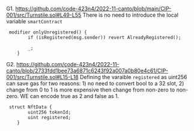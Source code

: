 G1. https://github.com/code-423n4/2022-11-canto/blob/main/CIP-001/src/Turnstile.sol#L49-L55
There is no need to introduce the local variable ``smartContract``
``` 
 modifier onlyUnregistered() {
        if (isRegistered(msg.sender)) revert AlreadyRegistered();

        _;
    }
```

G2. https://github.com/code-423n4/2022-11-canto/blob/2733fdd1bee73a6871c6243f92a007a0b80e4c61/CIP-001/src/Turnstile.sol#L15-L18
Defining the varaible ``registered`` as uint256 can save gas for two reasons: 1) no need to convert bool to a 32 slot, 2) change from 0 to 1 is more expensive then change from non-zero to non-zero. WE can encode true as 2 and false as 1.
```
 struct NftData {
        uint256 tokenId;
        uint registered;
    }

```
